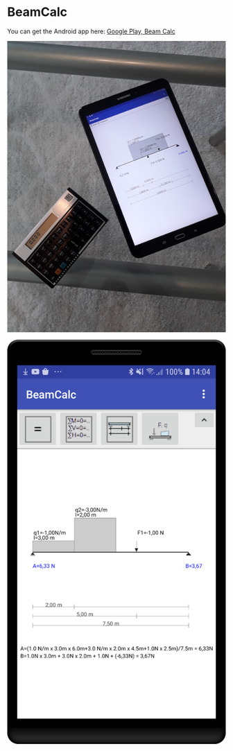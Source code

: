 # BeamCalc

You can get the Android app here:
[Google Play, Beam Calc](https://play.google.com/store/apps/details?id=berthold.beamcalc)


![](Shot_2.jpg)

![](Shot_1.png)




